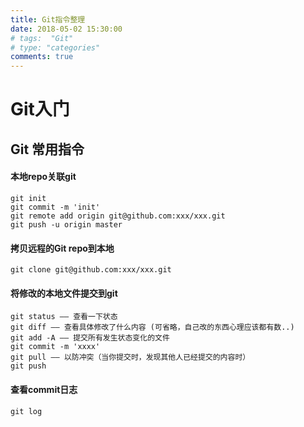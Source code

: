 ```yaml
---
title: Git指令整理
date: 2018-05-02 15:30:00
# tags:  "Git"
# type: "categories"
comments: true
---
```


# Git入门

## Git 常用指令

#### 本地repo关联git

    git init
    git commit -m 'init'
    git remote add origin git@github.com:xxx/xxx.git
    git push -u origin master

#### 拷贝远程的Git repo到本地

    git clone git@github.com:xxx/xxx.git

#### 将修改的本地文件提交到git

    git status —— 查看一下状态
    git diff —— 查看具体修改了什么内容 (可省略，自己改的东西心理应该都有数..)
    git add -A —— 提交所有发生状态变化的文件
    git commit -m 'xxxx' 
    git pull —— 以防冲突（当你提交时，发现其他人已经提交的内容时）
    git push

#### 查看commit日志

    git log